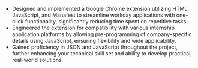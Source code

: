 - Designed and implemented a Google Chrome extension utilizing HTML, JavaScript, and Manafest to streamline workday applications with
one-click functionality, significantly reducing time spent on repetitive tasks.
- Engineered the extension for compatibility with various internship application platforms by allowing pre-programming of company-specific
details using JavaScript, ensuring flexibility and wide applicability.
- Gained proficiency in JSON and JavaScript throughout the project, further enhancing your technical skill set and ability to develop practical,
real-world solutions.
